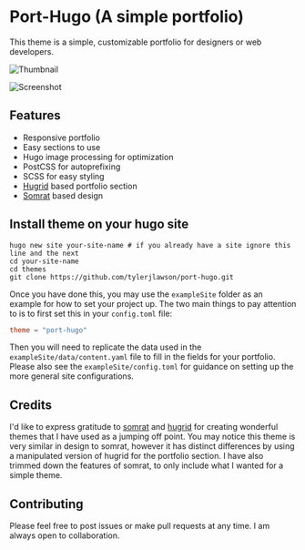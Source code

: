 # Port-Hugo (A simple portfolio)

This theme is a simple, customizable portfolio for designers or web developers.

![Thumbnail](https://raw.githubusercontent.com/tylerjlawson/port-hugo/master/images/tn.png)

![Screenshot](https://raw.githubusercontent.com/tylerjlawson/port-hugo/master/images/screenshot.png)

## Features

- Responsive portfolio
- Easy sections to use
- Hugo image processing for optimization
- PostCSS for autoprefixing
- SCSS for easy styling
- [Hugrid](https://themes.gohugo.io/hugrid) based portfolio section
- [Somrat](https://themes.gohugo.io/somrat) based design

## Install theme on your hugo site

```
hugo new site your-site-name # if you already have a site ignore this line and the next
cd your-site-name
cd themes
git clone https://github.com/tylerjlawson/port-hugo.git
```

Once you have done this, you may use the `exampleSite` folder as an example for how to set your project up. The two main things to pay attention to is to first set this in your `config.toml` file:

```toml
theme = "port-hugo"
```

Then you will need to replicate the data used in the `exampleSite/data/content.yaml` file to fill in the fields for your portfolio. Please also see the `exampleSite/config.toml` for guidance on setting up the more general site configurations.

## Credits

I'd like to express gratitude to [somrat](https://github.com/somratpro/somrat) and [hugrid](https://github.com/aerohub/hugrid) for creating wonderful themes that I have used as a jumping off point. You may notice this theme is very similar in design to somrat, however it has distinct differences by using a manipulated version of hugrid for the portfolio section. I have also trimmed down the features of somrat, to only include what I wanted for a simple theme.

## Contributing

Please feel free to post issues or make pull requests at any time. I am always open to collaboration.
